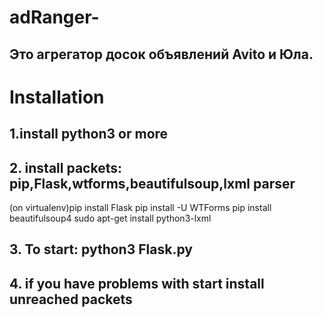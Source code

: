 # adRanger-

## Это агрегатор досок объявлений Avito и Юла.
# Installation
## 1.install python3 or more
## 2. install packets: pip,Flask,wtforms,beautifulsoup,lxml parser
   (on virtualenv)pip install Flask
    pip install -U WTForms
    pip install beautifulsoup4
    sudo apt-get install python3-lxml
## 3. To start: python3 Flask.py
## 4. if you have problems with start install unreached packets
